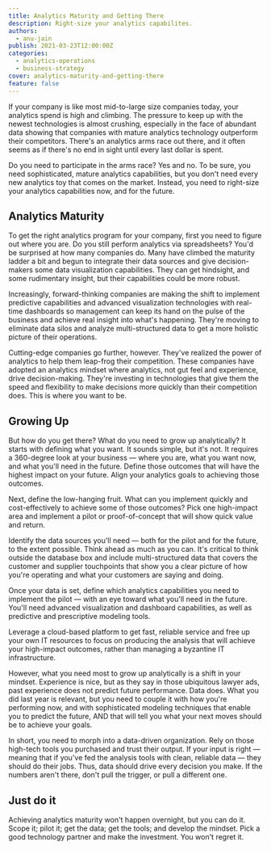 ```yaml
---
title: Analytics Maturity and Getting There
description: Right-size your analytics capabilites.
authors:
  - anu-jain
publish: 2021-03-23T12:00:00Z
categories:
  - analytics-operations
  - business-strategy
cover: analytics-maturity-and-getting-there
feature: false
---
```


If your company is like most mid-to-large size companies today, your
analytics spend is high and climbing. The pressure to keep up with the
newest technologies is almost crushing, especially in the face of
abundant data showing that companies with mature analytics technology
outperform their competitors. There's an analytics arms race out there,
and it often seems as if there's no end in sight until every last dollar
is spent.

Do you need to participate in the arms race? Yes and no. To be sure, you
need sophisticated, mature analytics capabilities, but you don't need
every new analytics toy that comes on the market. Instead, you need to
right-size your analytics capabilities now, and for the future.

## Analytics Maturity

To get the right analytics program for your company, first you need to
figure out where you are. Do you still perform analytics via
spreadsheets? You'd be surprised at how many companies do. Many have
climbed the maturity ladder a bit and begun to integrate their data
sources and give decision-makers some data visualization capabilities.
They can get hindsight, and some rudimentary insight, but their
capabilities could be more robust.

Increasingly, forward-thinking companies are making the shift to
implement predictive capabilities and advanced visualization
technologies with real-time dashboards so management can keep its hand
on the pulse of the business and achieve real insight into what's
happening. They're moving to eliminate data silos and analyze
multi-structured data to get a more holistic picture of their
operations.

Cutting-edge companies go further, however. They've realized the power
of analytics to help them leap-frog their competition. These companies
have adopted an analytics mindset where analytics, not gut feel and
experience, drive decision-making. They're investing in technologies
that give them the speed and flexibility to make decisions more quickly
than their competition does. This is where you want to be.

## Growing Up

But how do you get there? What do you need to grow up analytically? It
starts with defining what you want. It sounds simple, but it's not. It
requires a 360-degree look at your business — where you are, what you
want now, and what you'll need in the future. Define those outcomes that
will have the highest impact on your future. Align your analytics goals
to achieving those outcomes.

Next, define the low-hanging fruit. What can you implement quickly and
cost-effectively to achieve some of those outcomes? Pick one high-impact
area and implement a pilot or proof-of-concept that will show quick
value and return.

Identify the data sources you'll need — both for the pilot and for the
future, to the extent possible. Think ahead as much as you can. It's
critical to think outside the database box and include multi-structured
data that covers the customer and supplier touchpoints that show you a
clear picture of how you're operating and what your customers are saying
and doing.

Once your data is set, define which analytics capabilities you need to
implement the pilot — with an eye toward what you'll need in the future.
You'll need advanced visualization and dashboard capabilities, as well
as predictive and prescriptive modeling tools.

Leverage a cloud-based platform to get fast, reliable service and free
up your own IT resources to focus on producing the analysis that will
achieve your high-impact outcomes, rather than managing a byzantine IT
infrastructure.

However, what you need most to grow up analytically is a shift in your
mindset. Experience is nice, but as they say in those ubiquitous lawyer
ads, past experience does not predict future performance. Data does.
What you did last year is relevant, but you need to couple it with how
you're performing now, and with sophisticated modeling techniques that
enable you to predict the future, AND that will tell you what your next
moves should be to achieve your goals.

In short, you need to morph into a data-driven organization. Rely on
those high-tech tools you purchased and trust their output. If your
input is right — meaning that if you've fed the analysis tools with
clean, reliable data — they should do their jobs. Thus, data should
drive every decision you make. If the numbers aren't there, don't pull
the trigger, or pull a different one.

## Just do it

Achieving analytics maturity won't happen overnight, but you can do it.
Scope it; pilot it; get the data; get the tools; and develop the
mindset. Pick a good technology partner and make the investment. You
won't regret it.
